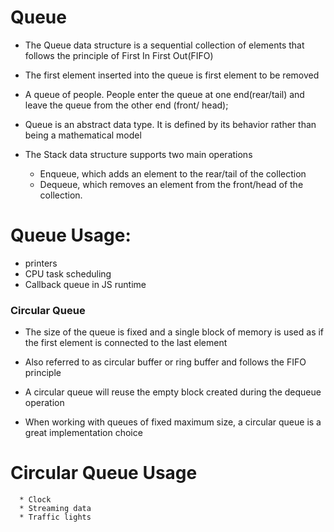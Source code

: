# Queue

   * The Queue data structure is a sequential collection of elements that follows the principle of First In First Out(FIFO)

   * The first element inserted into the queue is first element to be removed

   * A queue of people. People enter the queue at one end(rear/tail) and leave the queue from the other end (front/ head);

   * Queue is an abstract data type. It is defined by its behavior rather than being a mathematical model


   * The Stack data structure supports two main operations

        * Enqueue, which adds an element to the rear/tail of the collection
        * Dequeue, which removes an element from the front/head of the collection.

# Queue Usage:
   * printers
   * CPU task scheduling
   * Callback queue in JS runtime


### Circular Queue
   * The size of the queue is fixed and a single block of memory is used as if the first element is connected to the last element
   
   * Also referred to as circular buffer or ring buffer and follows the FIFO principle

   * A circular queue will reuse the empty block created during the dequeue operation

   * When working with queues of fixed maximum size, a circular queue is a great implementation choice

   # Circular Queue Usage
      * Clock
      * Streaming data
      * Traffic lights
